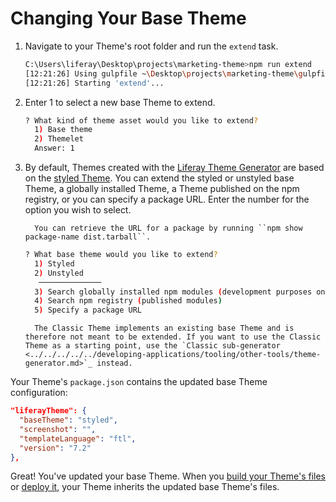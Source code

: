 # Changing Your Base Theme

1. Navigate to your Theme's root folder and run the `extend` task. 

    ```bash
    C:\Users\liferay\Desktop\projects\marketing-theme>npm run extend
    [12:21:26] Using gulpfile ~\Desktop\projects\marketing-theme\gulpfile.js
    [12:21:26] Starting 'extend'...
    ```

1. Enter 1 to select a new base Theme to extend.

    ```bash
    ? What kind of theme asset would you like to extend?
      1) Base theme
      2) Themelet
      Answer: 1
    ```

1. By default, Themes created with the [Liferay Theme Generator](https://github.com/liferay/generator-liferay-theme) are based on the [styled Theme](https://www.npmjs.com/package/liferay-theme-styled). You can extend the styled or unstyled base Theme, a globally installed Theme, a Theme published on the npm registry, or you can specify a package URL. Enter the number for the option you wish to select.

    ```note::
      You can retrieve the URL for a package by running ``npm show package-name dist.tarball``.
    ```

    ```bash
    ? What base theme would you like to extend?
      1) Styled
      2) Unstyled
       ──────────────
      3) Search globally installed npm modules (development purposes only)
      4) Search npm registry (published modules)
      5) Specify a package URL
    ```

    ```note::
      The Classic Theme implements an existing base Theme and is therefore not meant to be extended. If you want to use the Classic Theme as a starting point, use the `Classic sub-generator <../../../../../developing-applications/tooling/other-tools/theme-generator.md>`_ instead.
    ```

Your Theme's `package.json` contains the updated base Theme configuration:

```json
"liferayTheme": {
  "baseTheme": "styled",
  "screenshot": "",
  "templateLanguage": "ftl",
  "version": "7.2"
},
```

Great! You've updated your base Theme. When you [build your Theme's files](./building-themes.md) or [deploy it](./deploying-themes.md), your Theme inherits the updated base Theme's files.
